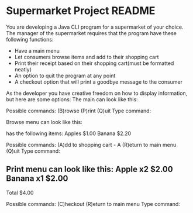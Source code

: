 # Supermarket Project README

You are developing a Java CLI program for a supermarket of your choice. The manager of the supermarket requires that the program have these following functions:
- Have a main menu
- Let consumers browse items and add to their shopping cart
- Print their receipt based on their shopping cart(must be formatted neatly)
- An option to quit the program at any point
- A checkout option that will print a goodbye message to the consumer

As the developer you have creative freedom on how to display information, but here are some options:
The main can look like this:

Possible commands:
  (B)rowse
  (P)rint
  (Q)uit
Type command:

Browse menu can look like this:

<Supermarket name> has the following items:
Apples   $1.00
Banana   $2.20

Possible commands:
  (A)dd to shopping cart - A <item-name> <quantity>
  (R)eturn to main menu
  (Q)uit
Type command:

Print menu can look like this:
Apple  x2  $2.00
Banana x1  $2.00
----------------
Total      $4.00

Possible commands:
  (C)heckout
  (R)eturn to main menu
Type command: